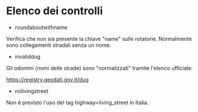 # Elenco dei controlli

- roundaboutwithname

Verifica che non sia presente la chiave "name" sulle rotatorie. Normalmente sono collegamenti stradali senza un nome.

- invaliddug

Gli odonimi (nomi delle strade) sono "normalizzati" tramite l'elenco ufficiale:

https://registry.geodati.gov.it/dug

- nolivingstreet

Non è previsto l'uso del tag highway=living_street in Italia.

